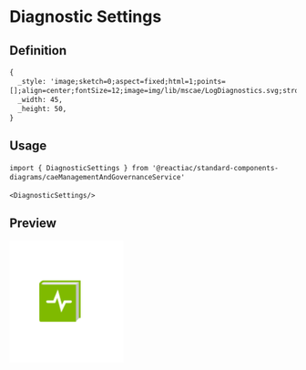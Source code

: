 # Diagnostic Settings

## Definition

```
{
  _style: 'image;sketch=0;aspect=fixed;html=1;points=[];align=center;fontSize=12;image=img/lib/mscae/LogDiagnostics.svg;strokeColor=none;',
  _width: 45,
  _height: 50,
}
```

## Usage

```
import { DiagnosticSettings } from '@reactiac/standard-components-diagrams/caeManagementAndGovernanceService'

<DiagnosticSettings/>
```

## Preview

<img src="./diagnostic-settings.png" width="200"/>
